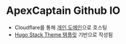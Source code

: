 # ApexCaptain Github IO

- Cloudflare를 통해 [개인 도메인](https://blog.ayteneve93.com)으로 호스팅
- [Hugo Stack Theme 템플릿](https://github.com/CaiJimmy/hugo-theme-stack-starter) 기반으로 작성됨